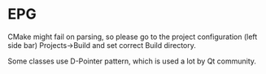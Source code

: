 # EPG


CMake might fail on parsing, so please go to the project configuration (left side bar) Projects->Build and set correct Build directory.


Some classes use D-Pointer pattern, which is used a lot by Qt community.

